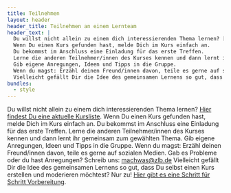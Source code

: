 ```yaml
---
title: Teilnehmen
layout: header
header_title: Teilnehmen an einem Lernteam
header_text: |
  Du willst nicht allein zu einem dich interessierenden Thema lernen? [Hier findest Du eine aktuelle Kursliste](https://berlin.p2pu.org/kurse).
  Wenn Du einen Kurs gefunden hast, melde Dich im Kurs einfach an.
  Du bekommst im Anschluss eine Einladung für das erste Treffen. 
  Lerne die anderen Teilnehmer/innen des Kurses kennen und dann lernt ihr gemeinsam zum gewählten Thema.
  Gib eigene Anregungen, Ideen und Tipps in die Gruppe.
  Wenn du magst: Erzähl deinen Freund/innen davon, teile es gerne auf sozialen Medien. Gab es Probleme oder du hast Anregungen? Schreib uns: machwas@zlb.de
  Vielleicht gefällt Dir die Idee des gemeinsamen Lernens so gut, dass Du selbst einen Kurs erstellen und moderieren möchtest? Nur zu! [Hier gibt es eine Schritt für Schritt Vorbereitung](https://berlin.p2pu.org/moderation).
bundles:
  - style
---
```


Du willst nicht allein zu einem dich interessierenden Thema lernen? [Hier findest Du eine aktuelle Kursliste](https://berlin.p2pu.org/kurse).
Wenn Du einen Kurs gefunden hast, melde Dich im Kurs einfach an.
Du bekommst im Anschluss eine Einladung für das erste Treffen. 
Lerne die anderen Teilnehmer/innen des Kurses kennen und dann lernt ihr gemeinsam zum gewählten Thema.
Gib eigene Anregungen, Ideen und Tipps in die Gruppe.
Wenn du magst: Erzähl deinen Freund/innen davon, teile es gerne auf sozialen Medien. Gab es Probleme oder du hast Anregungen? Schreib uns: machwas@zlb.de
Vielleicht gefällt Dir die Idee des gemeinsamen Lernens so gut, dass Du selbst einen Kurs erstellen und moderieren möchtest? Nur zu! [Hier gibt es eine Schritt für Schritt Vorbereitung](https://berlin.p2pu.org/moderation).
